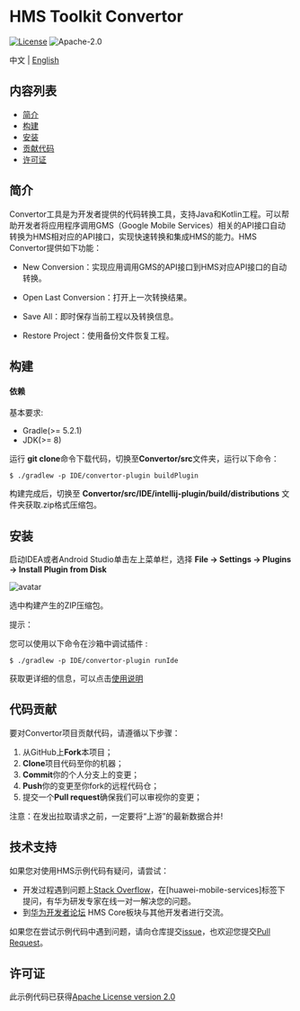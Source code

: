 # HMS Toolkit Convertor

[![License](https://img.shields.io/badge/Docs-hmsguides-brightgreen)](https://developer.huawei.com/consumer/cn/doc/development/Tools-Guides/overview-0000001050060881) ![Apache-2.0](https://img.shields.io/badge/license-Apache-blue)

中文 | [English](https://github.com/HMS-Core/hms-toolkit-convertor)

## 内容列表

 * [简介](#简介)
 * [构建](#构建)
 * [安装](#安装)
 * [贡献代码](#贡献代码)
 * [许可证](#许可证)

## 简介

Convertor工具是为开发者提供的代码转换工具，支持Java和Kotlin工程。可以帮助开发者将应用程序调用GMS（Google Mobile Services）相关的API接口自动转换为HMS相对应的API接口，实现快速转换和集成HMS的能力。HMS Convertor提供如下功能：

- New Conversion：实现应用调用GMS的API接口到HMS对应API接口的自动转换。

- Open Last Conversion：打开上一次转换结果。

- Save All：即时保存当前工程以及转换信息。

- Restore Project：使用备份文件恢复工程。

## 构建

#### 依赖

基本要求:

- Gradle(>= 5.2.1)
- JDK(>= 8)

运行 **git clone**命令下载代码，切换至**Convertor/src**文件夹，运行以下命令：

```shell
$ ./gradlew -p IDE/convertor-plugin buildPlugin
```

构建完成后，切换至 **Convertor/src/IDE/intellij-plugin/build/distributions** 文件夹获取.zip格式压缩包。 

## 安装

启动IDEA或者Android Studio单击左上菜单栏，选择 **File -> Settings -> Plugins -> Install Plugin from Disk**

![avatar](https://communityfile-drcn.op.hicloud.com/FileServer/getFile/cmtyPub/011/111/111/0000000000011111111.20200202174355.27600226939014491241655781001918:50510422152457:2800:B7365AA229F3984BF33549A22CB13A9D312E5FD82F0D48ADF1D0102637571B4D.png?needInitFileName=true)

选中构建产生的ZIP压缩包。

提示：

您可以使用以下命令在沙箱中调试插件 :

```shell
$ ./gradlew -p IDE/convertor-plugin runIde
```

获取更详细的信息，可以点击[使用说明](https://developer.huawei.com/consumer/cn/doc/development/Tools-Guides/overview-0000001050060881)

## 代码贡献

要对Convertor项目贡献代码，请遵循以下步骤：

  1. 从GitHub上**Fork**本项目； 
  2. **Clone**项目代码至你的机器；
  3. **Commit**你的个人分支上的变更； 
  4. **Push**你的变更至你fork的远程代码仓；
  5. 提交一个**Pull request**确保我们可以审视你的变更；

注意：在发出拉取请求之前，一定要将“上游”的最新数据合并!

## 技术支持

如果您对使用HMS示例代码有疑问，请尝试：
- 开发过程遇到问题上[Stack Overflow](https://stackoverflow.com/questions/tagged/huawei-mobile-services)，在[huawei-mobile-services]标签下提问，有华为研发专家在线一对一解决您的问题。
- 到[华为开发者论坛](https://developer.huawei.com/consumer/cn/forum/blockdisplay?fid=18) HMS Core板块与其他开发者进行交流。

如果您在尝试示例代码中遇到问题，请向仓库提交[issue](https://github.com/HMS-Core/hms-toolkit-convertor/issues)，也欢迎您提交[Pull Request](https://github.com/HMS-Core/hms-toolkit-convertor/pulls)。

## 许可证

此示例代码已获得[Apache License version 2.0](https://github.com/HMS-Core/hms-toolkit-convertor/blob/master/LICENSE)
